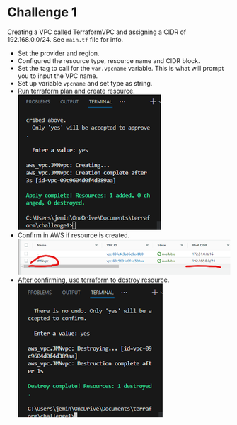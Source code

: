 # Challenge 1

Creating a VPC called TerraformVPC and assigning a CIDR of 192.168.0.0/24. See `main.tf` file for info.

* Set the provider and region.
* Configured the resource type, resource name and CIDR block.
* Set the tag to call for the `var.vpcname` variable. This is what will prompt you to input the VPC name.
* Set up variable `vpcname` and set type as string.
* Run terraform plan and create resource.
![Terraform Apply](images/jmnvpccreate.png)
* Confirm in AWS if resource is created.
![AWS Confirmation](images/jmnvpc.png)
* After confirming, use terraform to destroy resource.
![Terraform Destroy](images/jmnvpcdestroy.png)
